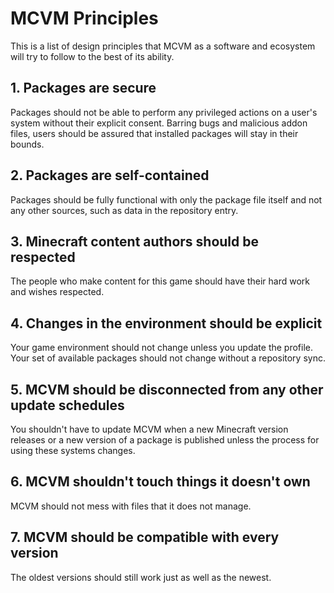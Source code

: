 # MCVM Principles
This is a list of design principles that MCVM as a software and ecosystem will try to follow to the best of its ability.

## 1. Packages are secure
Packages should not be able to perform any privileged actions on a user's system without their explicit consent. Barring bugs and malicious addon files, users should be assured that installed packages will stay in their bounds.

## 2. Packages are self-contained
Packages should be fully functional with only the package file itself and not any other sources, such as data in the repository entry.

## 3. Minecraft content authors should be respected
The people who make content for this game should have their hard work and wishes respected.

## 4. Changes in the environment should be explicit
Your game environment should not change unless you update the profile. Your set of available packages should not change without a repository sync.

## 5. MCVM should be disconnected from any other update schedules
You shouldn't have to update MCVM when a new Minecraft version releases or a new version of a package is published unless the process for using these systems changes.

## 6. MCVM shouldn't touch things it doesn't own
MCVM should not mess with files that it does not manage.

## 7. MCVM should be compatible with every version
The oldest versions should still work just as well as the newest.
